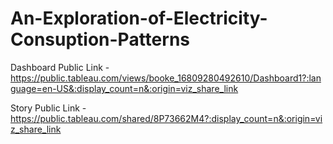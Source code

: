 # An-Exploration-of-Electricity-Consuption-Patterns


Dashboard Public Link - https://public.tableau.com/views/booke_16809280492610/Dashboard1?:language=en-US&:display_count=n&:origin=viz_share_link

Story Public Link - https://public.tableau.com/shared/8P73662M4?:display_count=n&:origin=viz_share_link
